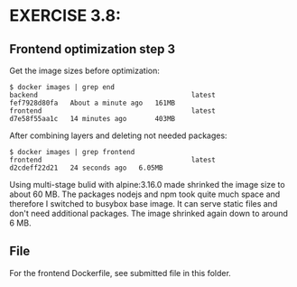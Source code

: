 # EXERCISE 3.8: 
## Frontend optimization step 3
Get the image sizes before optimization:
```
$ docker images | grep end
backend                                      latest         fef7928d80fa   About a minute ago   161MB
frontend                                     latest         d7e58f55aa1c   14 minutes ago       403MB
```

After combining layers and deleting not needed packages:
```
$ docker images | grep frontend
frontend                                     latest         d2cdeff22d21   24 seconds ago   6.05MB

```

Using multi-stage bulid with alpine:3.16.0 made shrinked the image size to about 60 MB.
The packages nodejs and npm took quite much space and therefore I switched to busybox base image.
It can serve static files and don't need additional packages. The image shrinked again down to around 6 MB.

## File
For the frontend Dockerfile, see submitted file in this folder.
